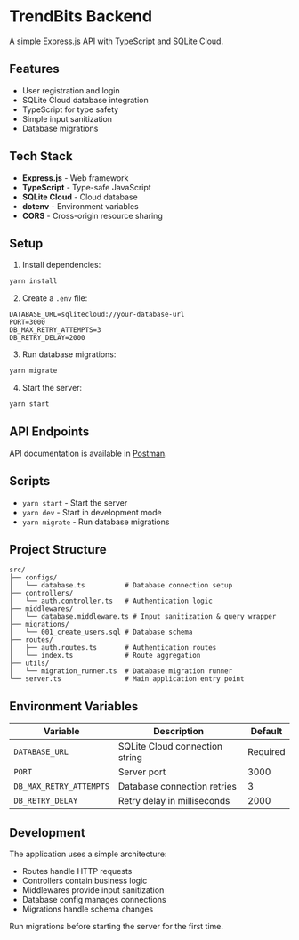 # TrendBits Backend

A simple Express.js API with TypeScript and SQLite Cloud.

## Features

- User registration and login
- SQLite Cloud database integration
- TypeScript for type safety
- Simple input sanitization
- Database migrations

## Tech Stack

- **Express.js** - Web framework
- **TypeScript** - Type-safe JavaScript
- **SQLite Cloud** - Cloud database
- **dotenv** - Environment variables
- **CORS** - Cross-origin resource sharing

## Setup

1. Install dependencies:

```bash
yarn install
```

2. Create a `.env` file:

```env
DATABASE_URL=sqlitecloud://your-database-url
PORT=3000
DB_MAX_RETRY_ATTEMPTS=3
DB_RETRY_DELAY=2000
```

3. Run database migrations:

```bash
yarn migrate
```

4. Start the server:

```bash
yarn start
```

## API Endpoints

API documentation is available in [Postman](https://bankaapp.postman.co/workspace/My-Workspace~d15bd32e-3934-4d2e-87b2-30d34e6543be/collection/18217938-3fd77c50-fb3f-4740-9e19-251c44817945?action=share&source=copy-link&creator=18217938).

## Scripts

- `yarn start` - Start the server
- `yarn dev` - Start in development mode
- `yarn migrate` - Run database migrations

## Project Structure

```
src/
├── configs/
│   └── database.ts          # Database connection setup
├── controllers/
│   └── auth.controller.ts   # Authentication logic
├── middlewares/
│   └── database.middleware.ts # Input sanitization & query wrapper
├── migrations/
│   └── 001_create_users.sql # Database schema
├── routes/
│   ├── auth.routes.ts       # Authentication routes
│   └── index.ts             # Route aggregation
├── utils/
│   └── migration_runner.ts  # Database migration runner
└── server.ts                # Main application entry point
```

## Environment Variables

| Variable                | Description                    | Default  |
| ----------------------- | ------------------------------ | -------- |
| `DATABASE_URL`          | SQLite Cloud connection string | Required |
| `PORT`                  | Server port                    | 3000     |
| `DB_MAX_RETRY_ATTEMPTS` | Database connection retries    | 3        |
| `DB_RETRY_DELAY`        | Retry delay in milliseconds    | 2000     |

## Development

The application uses a simple architecture:

- Routes handle HTTP requests
- Controllers contain business logic
- Middlewares provide input sanitization
- Database config manages connections
- Migrations handle schema changes

Run migrations before starting the server for the first time.
